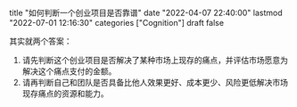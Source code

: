 # 

title "如何判断一个创业项目是否靠谱"
date "2022-04-07 22:40:00"
lastmod "2022-07-01 12:16:30"
categories ["Cognition"]
draft false

其实就两个答案：

1.  请先判断这个创业项目是否解决了某种市场上现存的痛点，并评估市场愿意为解决这个痛点支付的金额。
2.  请再判断自己和团队是否具备比他人效果更好、成本更少、风险更低解决市场现存痛点的资源和能力。
